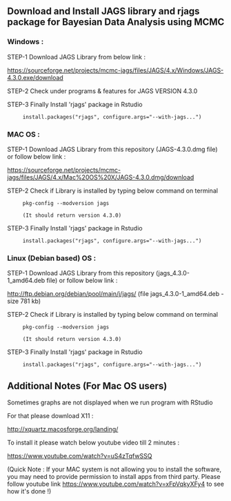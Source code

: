 
## Download and Install JAGS library and rjags package for Bayesian Data Analysis using MCMC

### Windows :

STEP-1 Download JAGS Library from below link :

https://sourceforge.net/projects/mcmc-jags/files/JAGS/4.x/Windows/JAGS-4.3.0.exe/download

STEP-2 Check under programs & features for JAGS VERSION 4.3.0

STEP-3 Finally Install 'rjags' package in Rstudio 

         install.packages("rjags", configure.args="--with-jags...")

### MAC OS :

STEP-1 Download JAGS Library from this repository (JAGS-4.3.0.dmg file) or follow below link :
       
https://sourceforge.net/projects/mcmc-jags/files/JAGS/4.x/Mac%20OS%20X/JAGS-4.3.0.dmg/download

STEP-2 Check if Library is installed by typing below command on terminal
	   
	     pkg-config --modversion jags

	     (It should return version 4.3.0)

STEP-3 Finally Install 'rjags' package in Rstudio 

         install.packages("rjags", configure.args="--with-jags...")
         
         

### Linux (Debian based) OS :

STEP-1 Download JAGS Library from this repository (jags_4.3.0-1_amd64.deb file) or follow below link :
       
http://ftp.debian.org/debian/pool/main/j/jags/    (file jags_4.3.0-1_amd64.deb - size 781 kb)

STEP-2 Check if Library is installed by typing below command on terminal
	   
	     pkg-config --modversion jags

	     (It should return version 4.3.0)

STEP-3 Finally Install 'rjags' package in Rstudio 

         install.packages("rjags", configure.args="--with-jags...")



## Additional Notes (For Mac OS users)

Sometimes graphs are not displayed when we run program with RStudio 

For that please download X11 :

http://xquartz.macosforge.org/landing/

To install it please watch below youtube video till 2 minutes :

https://www.youtube.com/watch?v=uS4zTqfwSSQ
 
(Quick Note : If your MAC system is not allowing you to install the software, you may need to provide permission to install apps from third party. Please follow youtube link https://www.youtube.com/watch?v=xFpVqkyXFy4 to see how it's done !)
